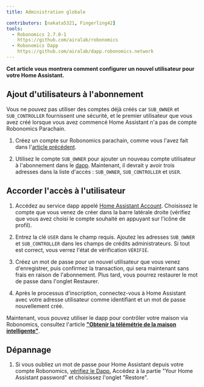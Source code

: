 ```yaml
---
title: Administration globale

contributors: [nakata5321, Fingerling42]
tools:   
  - Robonomics 2.7.0-1
    https://github.com/airalab/robonomics
  - Robonomics Dapp 
    https://github.com/airalab/dapp.robonomics.network
---
```


**Cet article vous montrera comment configurer un nouvel utilisateur pour votre Home Assistant.**

## Ajout d'utilisateurs à l'abonnement

Vous ne pouvez pas utiliser des comptes déjà créés car `SUB_OWNER` et `SUB_CONTROLLER` fournissent une sécurité, et le premier utilisateur que vous avez créé lorsque vous avez commencé Home Assistant n'a pas de compte Robonomics Parachain.

1. Créez un compte sur Robonomics parachain, comme vous l'avez fait dans l'[article précédent](/docs/sub-activate/).

2. Utilisez le compte `SUB_OWNER` pour ajouter un nouveau compte utilisateur à l'abonnement dans le [dapp](https://dapp.robonomics.network/#/subscription/devices). Maintenant, il devrait y avoir trois adresses dans la liste d'accès : `SUB_OWNER`, `SUB_CONTROLLER` et `USER`.

<robo-wiki-video autoplay loop controls :videos="[{src: 'https://cloudflare-ipfs.com/ipfs/QmSxzram7CF4SXpVgEyv98XetjYsxNFQY2GY4PfyhJak7H', type:'mp4'}]" />


## Accorder l'accès à l'utilisateur

1. Accédez au service dapp appelé [Home Assistant Account](https://dapp.robonomics.network/#/home-assistant). Choisissez le compte que vous venez de créer dans la barre latérale droite (vérifiez que vous avez choisi le compte souhaité en appuyant sur l'icône de profil).

2. Entrez la clé `USER` dans le champ requis. Ajoutez les adresses `SUB_OWNER` et `SUB_CONTROLLER` dans les champs de crédits administrateurs. Si tout est correct, vous verrez l'état de vérification `VÉRIFIÉ`.

3. Créez un mot de passe pour un nouvel utilisateur que vous venez d'enregistrer, puis confirmez la transaction, qui sera maintenant sans frais en raison de l'abonnement. Plus tard, vous pourrez restaurer le mot de passe dans l'onglet Restaurer.

4. Après le processus d'inscription, connectez-vous à Home Assistant avec votre adresse utilisateur comme identifiant et un mot de passe nouvellement créé.

<robo-wiki-video autoplay loop controls :videos="[{src: 'https://cloudflare-ipfs.com/ipfs/QmW2TXuwCYXzgcRfEUx4imZU5ZerEzkuD5P53u9g2WnxDh', type:'mp4'}]" />

Maintenant, vous pouvez utiliser le dapp pour contrôler votre maison via Robonomics, consultez l'article [**"Obtenir la télémétrie de la maison intelligente"**](/docs/smart-home-telemetry/).

## Dépannage

1. Si vous oubliez un mot de passe pour Home Assistant depuis votre compte Robonomics, [vérifiez le Dapp.](https://dapp.robonomics.network/#/home-assistant)
Accédez à la partie "Your Home Assistant password" et choisissez l'onglet "Restore".
